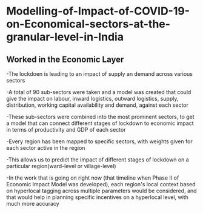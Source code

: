 # Modelling-of-Impact-of-COVID-19-on-Economical-sectors-at-the-granular-level-in-India
## Worked in the Economic Layer
-The lockdoen is leading to an impact of supply an demand across various sectors

-A total of 90 sub-sectors were taken and a model was created that could give the impact on labour, inward logistics, outward logistics, supply, distribution, working capital availability and demand, against each sector

-These sub-sectors were combined into the most prominent sectors, to get a model that can connect different stages of lockdown to economic impact in terms of productivity and GDP of each sector

-Every region has been mapped to specific sectors, with weights given for each sector active in the region

-This allows us to predict the impact of different stages of lockdown on a particular region(ward-level or village-level)

-In the work that is going on right now (that timeline when Phase II of Economic Impact Model was developed), each region's local context based on hyperlocal tagging across multiple parameters would be considered, and that would help in planning specific incentives on a hyperlocal level, with much more accuracy

# 

